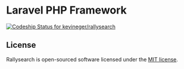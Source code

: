 # Laravel PHP Framework
[ ![Codeship Status for kevineger/rallysearch](https://codeship.com/projects/e75ff1f0-dcb7-0133-be2f-2e9843291021/status?branch=master)](https://codeship.com/projects/144147)

## License

Rallysearch is open-sourced software licensed under the [MIT license](http://opensource.org/licenses/MIT).
